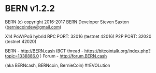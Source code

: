 BERN v1.2.2
===========

BERN (c) copyright 2016-2017 BERN Developer Steven Saxton (berniecoindev@gmail.com)

X14 PoW/PoS hybrid
RPC PORT: 32016  (testnet 42016)
P2P PORT: 32020  (testnet 42020)

BERN - http://BERN.cash (BCT thread - https://bitcointalk.org/index.php?topic=1338886.0 )
Forum - http://forum.BERN.cash

(aka BERNcash, BERNcoin, BernieCoin)
#rEVOLution
